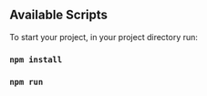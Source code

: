 ## Available Scripts

To start your project, in your project directory run:

### `npm install`
### `npm run`
